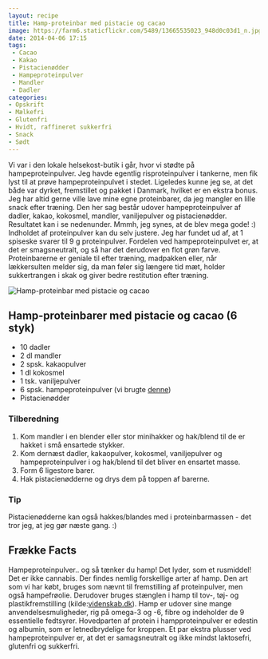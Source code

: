 ```yaml
---
layout: recipe
title: Hamp-proteinbar med pistacie og cacao
image: https://farm6.staticflickr.com/5489/13665535023_948d0c03d1_n.jpg
date: 2014-04-06 17:15
tags:
 - Cacao
 - Kakao
 - Pistacienødder
 - Hampeproteinpulver
 - Mandler
 - Dadler
categories:
- Opskrift
- Mælkefri
- Glutenfri
- Hvidt, raffineret sukkerfri
- Snack
- Sødt
---
```



Vi var i den lokale helsekost-butik i går, hvor vi stødte på hampeproteinpulver. Jeg havde egentlig risproteinpulver i tankerne, men fik lyst til at prøve hampeproteinpulvet i stedet. Ligeledes kunne jeg se, at det både var dyrket, fremstillet og pakket i Danmark, hvilket er en ekstra bonus. Jeg har altid gerne ville lave mine egne proteinbarer, da jeg mangler en lille snack efter træning. Den her sag består udover hampeproteinpulver af dadler, kakao, kokosmel, mandler, vaniljepulver og pistacienødder. Resultatet kan i se nedenunder. Mmmh, jeg synes, at de blev mega gode! :) Indholdet af proteinpulver kan du selv justere. Jeg har fundet ud af, at 1 spiseske svarer til 9 g proteinpulver. Fordelen ved hampeproteinpulvet er, at det er smagsneutralt, og så har det derudover en flot grøn farve. Proteinbarerne er geniale til efter træning, madpakken eller, når lækkersulten melder sig, da man føler sig længere tid mæt, holder sukkertrangen i skak og giver bedre restitution efter træning. 

![Hamp-proteinbar med pistacie og cacao](https://farm6.staticflickr.com/5489/13665535023_948d0c03d1_z.jpg)









## Hamp-proteinbarer med pistacie og cacao (6 styk)

- 10 dadler
- 2 dl mandler
- 2 spsk. kakaopulver
- 1 dl kokosmel
- 1 tsk. vaniljepulver
- 6 spsk. hampeproteinpulver (vi brugte [denne](http://www.nyborggaard.dk/group.asp?group=14))
- Pistacienødder





### Tilberedning

1. Kom mandler i en blender eller stor minihakker og hak/blend til de er hakket i små ensartede stykker.
2. Kom dernæst dadler, kakaopulver, kokosmel, vaniljepulver og hampeproteinpulver i og hak/blend til det bliver en ensartet masse. 
3. Form 6 ligestore barer.
4. Hak pistacienødderne og drys dem på toppen af barerne.

### Tip 

Pistacienødderne kan også hakkes/blandes med i proteinbarmassen - det tror jeg, at jeg gør næste gang. :)




## Frække Facts

Hampeproteinpulver.. og så tænker du hamp! Det lyder, som et rusmiddel! Det er ikke cannabis. Der findes nemlig forskellige arter af hamp. Den art som vi har købt, bruges som nævnt til fremstilling af proteinpulver, men også hampefrøolie. Derudover bruges stænglen i hamp til tov-, tøj- og plastikfremstilling (kilde:[videnskab.dk](http://videnskab.dk/miljo-naturvidenskab/forskere-mere-hamp-pa-danske-marker)). Hamp er udover sine mange anvendelsesmuligheder, rig på omega-3 og -6, fibre og indeholder de 9 essentielle fedtsyrer. Hovedparten af protein i hampproteinpulver er edestin og albumin, som er letnedbrydelige for kroppen. Et par ekstra plusser ved hampeproteinpulver er, at det er samagsneutralt og ikke mindst laktosefri, glutenfri og sukkerfri. 